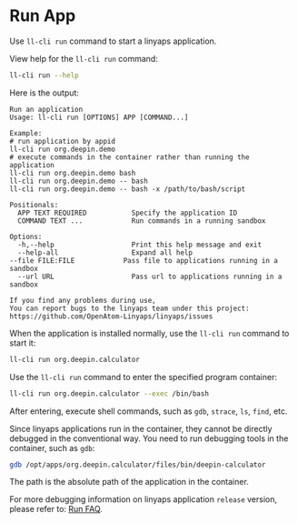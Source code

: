 <!--
SPDX-FileCopyrightText: 2023 UnionTech Software Technology Co., Ltd.

SPDX-License-Identifier: LGPL-3.0-or-later
-->

# Run App

Use `ll-cli run` command to start a linyaps application.

View help for the `ll-cli run` command:

```bash
ll-cli run --help
```

Here is the output:

```text
Run an application
Usage: ll-cli run [OPTIONS] APP [COMMAND...]

Example:
# run application by appid                                                                                                                                                                      ll-cli run org.deepin.demo
# execute commands in the container rather than running the application
ll-cli run org.deepin.demo bash
ll-cli run org.deepin.demo -- bash
ll-cli run org.deepin.demo -- bash -x /path/to/bash/script

Positionals:
  APP TEXT REQUIRED           Specify the application ID
  COMMAND TEXT ...            Run commands in a running sandbox

Options:
  -h,--help                   Print this help message and exit
  --help-all                  Expand all help                                                                                                                                                     --file FILE:FILE            Pass file to applications running in a sandbox
  --url URL                   Pass url to applications running in a sandbox

If you find any problems during use,
You can report bugs to the linyaps team under this project: https://github.com/OpenAtom-Linyaps/linyaps/issues
```

When the application is installed normally, use the `ll-cli run` command to start it:

```bash
ll-cli run org.deepin.calculator
```

Use the `ll-cli run` command to enter the specified program container:

```bash
ll-cli run org.deepin.calculator --exec /bin/bash
```

After entering, execute shell commands, such as `gdb`, `strace`, `ls`, `find`, etc.

Since linyaps applications run in the container, they cannot be directly debugged in the conventional way. You need to run debugging tools in the container, such as `gdb`:

```bash
gdb /opt/apps/org.deepin.calculator/files/bin/deepin-calculator
```

The path is the absolute path of the application in the container.

For more debugging information on linyaps application `release` version, please refer to: [Run FAQ](../debug/faq.md).
